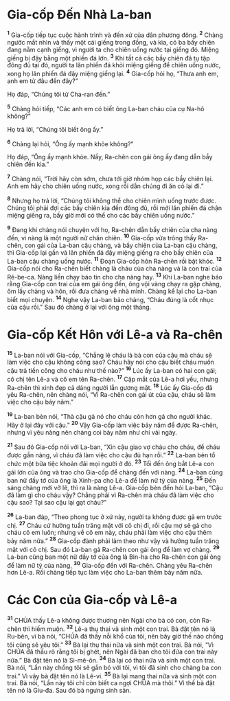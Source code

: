 

# Gia-cốp Đến Nhà La-ban
<sup><b>1</b></sup> Gia-cốp tiếp tục cuộc hành trình và đến xứ của dân phương đông. <sup><b>2</b></sup> Chàng ngước mắt nhìn và thấy một cái giếng trong đồng, và kìa, có ba bầy chiên đang nằm cạnh giếng, vì người ta cho chiên uống nước tại giếng đó. Miệng giếng bị đậy bằng một phiến đá lớn. <sup><b>3</b></sup> Khi tất cả các bầy chiên đã tụ tập đông đủ tại đó, người ta lăn phiến đá khỏi miệng giếng để chiên uống nước, xong họ lăn phiến đá đậy miệng giếng lại. <sup><b>4</b></sup> Gia-cốp hỏi họ, “Thưa anh em, anh em từ đâu đến đây?”

Họ đáp, “Chúng tôi từ Cha-ran đến.”

<sup><b>5</b></sup> Chàng hỏi tiếp, “Các anh em có biết ông La-ban cháu của cụ Na-hô không?”

Họ trả lời, “Chúng tôi biết ông ấy.”

<sup><b>6</b></sup> Chàng lại hỏi, “Ông ấy mạnh khỏe không?”

Họ đáp, “Ông ấy mạnh khỏe. Nầy, Ra-chên con gái ông ấy đang dẫn bầy chiên đến kìa.”

<sup><b>7</b></sup> Chàng nói, “Trời hãy còn sớm, chưa tới giờ nhóm họp các bầy chiên lại. Anh em hãy cho chiên uống nước, xong rồi dẫn chúng đi ăn cỏ lại đi.”

<sup><b>8</b></sup> Nhưng họ trả lời, “Chúng tôi không thể cho chiên mình uống trước được. Chúng tôi phải đợi các bầy chiên kia đến đông đủ, rồi mới lăn phiến đá chận miệng giếng ra, bấy giờ mới có thể cho các bầy chiên uống nước.”

<sup><b>9</b></sup> Đang khi chàng nói chuyện với họ, Ra-chên dẫn bầy chiên của cha nàng đến, vì nàng là một người nữ chăn chiên. <sup><b>10</b></sup> Gia-cốp vừa trông thấy Ra-chên, con gái của La-ban cậu chàng, và bầy chiên của La-ban cậu chàng, thì Gia-cốp lại gần và lăn phiến đá đậy miệng giếng ra cho bầy chiên của La-ban cậu chàng uống nước. <sup><b>11</b></sup> Đoạn Gia-cốp hôn Ra-chên rồi bật khóc. <sup><b>12</b></sup> Gia-cốp nói cho Ra-chên biết chàng là cháu của cha nàng và là con trai của Rê-be-ca. Nàng liền chạy báo tin cho cha nàng hay. <sup><b>13</b></sup> Khi La-ban nghe báo rằng Gia-cốp con trai của em gái ông đến, ông vội vàng chạy ra gặp chàng, ôm lấy chàng và hôn, rồi đưa chàng về nhà mình. Chàng kể lại cho La-ban biết mọi chuyện. <sup><b>14</b></sup> Nghe vậy La-ban bảo chàng, “Cháu đúng là cốt nhục của cậu rồi.” Sau đó chàng ở lại với ông một tháng.

# Gia-cốp Kết Hôn với Lê-a và Ra-chên
<sup><b>15</b></sup> La-ban nói với Gia-cốp, “Chẳng lẽ cháu là bà con của cậu mà cháu sẽ làm việc cho cậu không công sao? Cháu hãy nói cho cậu biết cháu muốn cậu trả tiền công cho cháu như thế nào?” <sup><b>16</b></sup> Lúc ấy La-ban có hai con gái; cô chị tên Lê-a và cô em tên Ra-chên. <sup><b>17</b></sup> Cặp mắt của Lê-a hơi yếu, nhưng Ra-chên thì xinh đẹp cả dáng người lẫn gương mặt. <sup><b>18</b></sup> Lúc ấy Gia-cốp đã yêu Ra-chên, nên chàng nói, “Vì Ra-chên con gái út của cậu, cháu sẽ làm việc cho cậu bảy năm.”

<sup><b>19</b></sup> La-ban bèn nói, “Thà cậu gả nó cho cháu còn hơn gả cho người khác. Hãy ở lại đây với cậu.” <sup><b>20</b></sup> Vậy Gia-cốp làm việc bảy năm để được Ra-chên, nhưng vì yêu nàng nên chàng coi bảy năm như chỉ vài ngày.

<sup><b>21</b></sup> Sau đó Gia-cốp nói với La-ban, “Xin cậu giao vợ cháu cho cháu, để cháu được gần nàng, vì cháu đã làm việc cho cậu đủ hạn rồi.” <sup><b>22</b></sup> La-ban bèn tổ chức một bữa tiệc khoản đãi mọi người ở đó. <sup><b>23</b></sup> Tối đến ông bắt Lê-a con gái lớn của ông và trao cho Gia-cốp để chàng đến với nàng. <sup><b>24</b></sup> La-ban cũng ban nữ đầy tớ của ông là Xinh-pa cho Lê-a để làm nữ tỳ của nàng. <sup><b>25</b></sup> Đến sáng chàng mới vỡ lẽ, thì ra là nàng Lê-a. Gia-cốp bèn đến hỏi La-ban, “Cậu đã làm gì cho cháu vậy? Chẳng phải vì Ra-chên mà cháu đã làm việc cho cậu sao? Tại sao cậu lại gạt cháu?”

<sup><b>26</b></sup> La-ban đáp, “Theo phong tục ở xứ này, người ta không được gả em trước chị. <sup><b>27</b></sup> Cháu cứ hưởng tuần trăng mật với cô chị đi, rồi cậu mợ sẽ gả cho cháu cô em luôn; nhưng về cô em này, cháu phải làm việc cho cậu thêm bảy năm nữa.” <sup><b>28</b></sup> Gia-cốp đành phải làm theo như vậy và hưởng tuần trăng mật với cô chị. Sau đó La-ban gả Ra-chên con gái ông để làm vợ chàng. <sup><b>29</b></sup> La-ban cũng ban một nữ đầy tớ của ông là Bin-ha cho Ra-chên con gái ông để làm nữ tỳ của nàng. <sup><b>30</b></sup> Gia-cốp đến với Ra-chên. Chàng yêu Ra-chên hơn Lê-a. Rồi chàng tiếp tục làm việc cho La-ban thêm bảy năm nữa.

# Các Con của Gia-cốp và Lê-a
<sup><b>31</b></sup> CHÚA thấy Lê-a không được thương nên Ngài cho bà có con, còn Ra-chên thì hiếm muộn. <sup><b>32</b></sup> Lê-a thụ thai và sinh một con trai. Bà đặt tên nó là Ru-bên, vì bà nói, “CHÚA đã thấy nỗi khổ của tôi, nên bây giờ thế nào chồng tôi cũng sẽ yêu tôi.” <sup><b>33</b></sup> Bà lại thụ thai nữa và sinh một con trai. Bà nói, “Vì CHÚA đã thấu rõ rằng tôi bị ghét, nên Ngài đã ban cho tôi đứa con trai này nữa.” Bà đặt tên nó là Si-mê-ôn. <sup><b>34</b></sup> Bà lại có thai nữa và sinh một con trai. Bà nói, “Lần này chồng tôi sẽ gắn bó với tôi, vì tôi đã sinh cho chàng ba con trai.” Vì vậy bà đặt tên nó là Lê-vi. <sup><b>35</b></sup> Bà lại mang thai nữa và sinh một con trai. Bà nói, “Lần này tôi chỉ còn biết ca ngợi CHÚA mà thôi.” Vì thế bà đặt tên nó là Giu-đa. Sau đó bà ngưng sinh sản.


